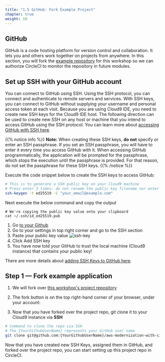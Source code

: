 ```yaml
---
title: "1.5 GitHub: Fork Example Project"
chapter: true
weight: 18
---
```


## GitHub

GitHub is a code hosting platform for version control and collaboration. It lets you and others work together on projects from anywhere. In this section, you will fork the [example repository][1] for this workshop so we can authorize CircleCI to monitor the repository in future modules.

## Set up SSH with your GitHub account

You can connect to GitHub using SSH. Using the SSH protocol, you can connect and authenticate to remote servers and services. With SSH keys, you can connect to GitHub without supplying your username and personal access token at each visit. Because you are using Cloud9 IDE, you need to create new SSH keys for the Cloud9 IDE host. The following direction can be used to create new SSH on any host or machine that you intend to access GitHub using the SSH protocol. You can learn more about [accessing GitHub with SSH here][2].

{{% notice info %}}
**Note:** When creating these SSH keys, **do not** specify or enter an SSH passphrase. If you set an SSH passphrase, you will have to enter it every time you access GitHub with it. When accessing GitHub programmatically, the application will be prompted for the passphrase, which stops the execution until the passphrase is provided. For that reason, do not set the passphrase for these SSH keys.
{{% /notice %}}

Execute the code snippet below to create the SSH keys to access GitHub:

```bash
# This is to generate a SSH public key on your Cloud9 machine
# Press enter 3 times: do not rename the public key filename nor enter the passphrase
ssh-keygen -t ed25519 -C "your_email@example.com"
```

Next execute the below command and copy the output
```
# We're copying the public key value onto your clipboard 
cat ~/.ssh/id_ed25519.pub
```


1. Go [to your Github](https://github.com/) 
2. Go to your settings in top right corner and go to the SSH section
3. Paste your public key value
    ![ssh-key](/images/ssh-key.png)
4. Click Add SSH key
5. You have now told your GitHub to trust the local machine (Cloud9 instance) that contains your public key!

There are more details about [adding SSH Keys to GitHub here][3].

## Step 1 &mdash; Fork example application
 
1. We will fork over [this workshop's project repository][1]

2. The fork button is on the top right-hand corner of your browser, under your account:
    
3. Now that you have forked over the project repo, git clone it to your Cloud9 instance via **SSH** 

```bash
# Command to clone the repo via SSH
# The {YourGithubUserName} represents your GitHub user name
git clone git@github.com:{YourGithubUserName}/aws-modernization-with-circleci.git
```

Now that you have created new SSH Keys, assigned them in GitHub, and forked over the project repo, you can start setting up this project repo in CircleCI.

<!-- URL Links index -->
[1]: https://github.com/CircleCI-Public/aws-circleci-modernization-workshop-code
[2]: https://docs.github.com/en/github/authenticating-to-github/connecting-to-github-with-ssh
[3]: https://docs.github.com/en/github/authenticating-to-github/connecting-to-github-with-ssh/adding-a-new-ssh-key-to-your-github-account